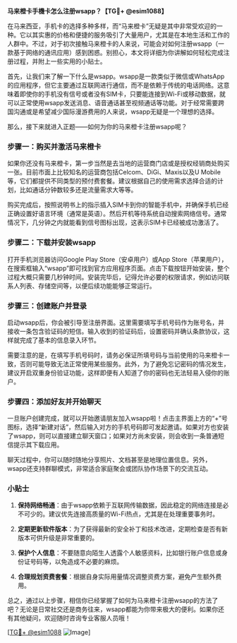 **马来橙卡手機卡怎么注册wsapp？【TG💪+ @esim1088】**

在马来西亚，手机卡的选择多种多样，而“马来橙卡”无疑是其中非常受欢迎的一种。它以其实惠的价格和便捷的服务吸引了大量用户，尤其是在本地生活和工作的人群中。不过，对于初次接触马来橙卡的人来说，可能会对如何注册wsapp（一款基于网络的通讯应用）感到困惑。别担心，本文将详细为你讲解如何轻松完成注册过程，并附上一些实用的小贴士。

首先，让我们来了解一下什么是wsapp。wsapp是一款类似于微信或WhatsApp的应用程序，但它主要通过互联网进行通信，而不是依赖于传统的电话网络。这意味着即使你的手机没有信号或者没有SIM卡，只要能连接到Wi-Fi或移动数据，就可以正常使用wsapp发送消息、语音通话甚至视频通话等功能。对于经常需要跨国沟通或是希望减少国际漫游费用的人来说，wsapp无疑是一个理想的选择。

那么，接下来就进入正题——如何为你的马来橙卡注册wsapp呢？

### 步骤一：购买并激活马来橙卡

如果你还没有马来橙卡，第一步当然是去当地的运营商门店或是授权经销商处购买一张。目前市面上比较知名的运营商包括Celcom、DiGi、Maxis以及U Mobile等，它们都提供不同类型的预付费套餐。建议根据自己的使用需求选择合适的计划，比如通话分钟数较多还是流量需求大等等。

购买完成后，按照说明书上的指示插入SIM卡到你的智能手机中，并确保手机已经正确设置好语言环境（通常是英语）。然后开机等待系统自动搜索网络信号。通常情况下，几分钟之内就能看到信号图标出现，这表示SIM卡已经被成功激活了。

### 步骤二：下载并安装wsapp

打开手机浏览器访问Google Play Store（安卓用户）或App Store（苹果用户），在搜索框输入“wsapp”即可找到官方应用程序页面。点击下载按钮开始安装，整个过程大概只需要几秒钟时间。安装完毕后，记得允许必要的权限请求，例如访问联系人列表、存储空间等，以便后续功能能够正常运行。

### 步骤三：创建账户并登录

启动wsapp后，你会被引导至注册界面。这里需要填写手机号码作为账号名，并接收一条包含验证码的短信。输入收到的验证码后，设置密码并确认条款协议，这样就完成了基本的信息录入环节。

需要注意的是，在填写手机号码时，请务必保证所填号码与当前使用的马来橙卡一致，否则可能导致无法正常使用某些服务。此外，为了避免忘记密码的情况发生，建议开启双重身份验证功能，这样即便有人知道了你的密码也无法轻易入侵你的账户。

### 步骤四：添加好友并开始聊天

一旦账户创建完成，就可以开始邀请朋友加入wsapp啦！点击主界面上方的“+”号图标，选择“新建对话”，然后输入对方的手机号码即可发起邀请。如果对方也安装了wsapp，则可以直接建立聊天窗口；如果对方尚未安装，则会收到一条普通短信提示其下载应用。

聊天过程中，你可以随时随地分享照片、文档甚至是地理位置信息。另外，wsapp还支持群聊模式，非常适合家庭聚会或团队协作场景下的交流互动。

### 小贴士

1. **保持网络畅通**：由于wsapp依赖于互联网传输数据，因此稳定的网络连接是必不可少的。建议优先连接高质量的Wi-Fi热点，尤其是在处理重要事务时。
   
2. **定期更新软件版本**：为了获得最新的安全补丁和技术改进，定期检查是否有新版本可供升级是非常重要的。

3. **保护个人信息**：不要随意向陌生人透露个人敏感资料，比如银行账户信息或身份证号码等，以免造成不必要的麻烦。

4. **合理规划资费套餐**：根据自身实际用量情况调整资费方案，避免产生额外费用。

总之，通过以上步骤，相信你已经掌握了如何为马来橙卡注册wsapp的方法了吧？无论是日常社交还是商务往来，wsapp都能为你带来极大的便利。如果你还有其他疑问，欢迎随时咨询专业客服人员哦！

[[TG💪+ @esim1088](https://t.me/s/esim1088) ![Image](https://i.postimg.cc/4NQfJmqS/Snipaste-2025-05-13-00-14-12.png)]